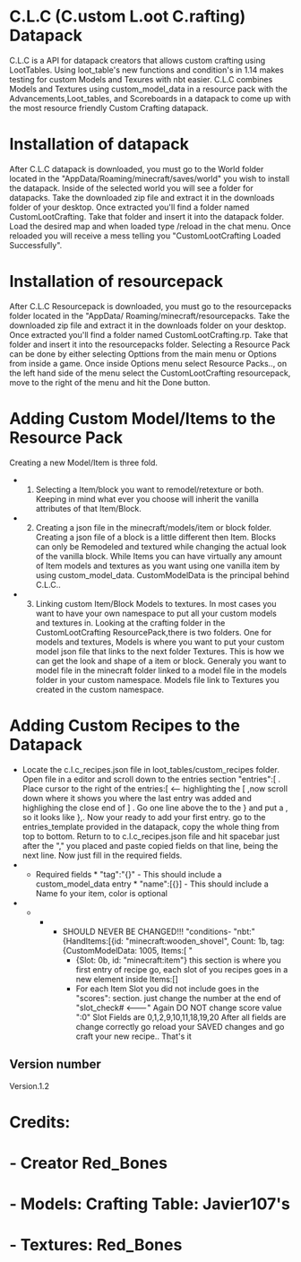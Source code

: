 # C.L.C (C.ustom L.oot C.rafting) Datapack
C.L.C is a API for datapack creators that allows custom crafting using LootTables. Using loot_table's new functions and condition's in 1.14 makes testing for custom Models and Texures with nbt easier. C.L.C combines Models and Textures using custom_model_data in a resource pack with the Advancements,Loot_tables, and Scoreboards in a datapack to come up with the most resource friendly Custom Crafting datapack.    

   
#   Installation of datapack
After C.L.C datapack is downloaded, you must go to the World folder located in the "AppData/Roaming/minecraft/saves/world" you wish to install the datapack. Inside of the selected world you will see a folder for datapacks. Take the downloaded zip file and extract it in the downloads folder of your desktop. Once extracted you'll find a folder named CustomLootCrafting. Take that folder and insert it into the datapack folder. Load the desired map and when loaded type /reload in the chat menu. Once reloaded you will receive a mess telling you "CustomLootCrafting Loaded Successfully". 

#   Installation of resourcepack
After C.L.C Resourcepack is downloaded, you must go to the resourcepacks folder located in the "AppData/ Roaming/minecraft/resourcepacks. Take the downloaded zip file and extract it in the downloads folder on your desktop. Once extracted you'll find a folder named CustomLootCrafting.rp. Take that folder and insert it into the resourcepacks folder. Selecting a Resource Pack can be done by either selecting Opttions from the main menu or Options from inside a game. Once inside Options menu select Resource Packs.., on the left hand side of the menu select the CustomLootCrafting resourcepack, move to the right of the menu and hit the Done button. 

#   Adding Custom Model/Items to the Resource Pack
Creating a new Model/Item is three fold. 
- 1. Selecting a Item/block you want to remodel/retexture or both. Keeping in mind what ever you choose will inherit the vanilla attributes of that Item/Block.
- 2. Creating a json file in the minecraft/models/item or block folder. Creating a json file of a block is a little different then Item. Blocks can only be Remodeled and textured while changing the actual look of the vanilla block. While Items you can have virtually any amount of Item models and textures as you want using one vanilla item by using custom_model_data. CustomModelData is the principal behind C.L.C.. 
- 3.  Linking custom Item/Block Models to textures. In most cases you want to have your own namespace to put      all your custom models and textures in. Looking at the crafting folder in the CustomLootCrafting ResourcePack,there is two folders. One for models and textures, Models is where you want to put your custom model json file that links to the next folder Textures. This is how we can get the look and shape of a item or block. Generaly you want to model file in the minecraft folder linked to a model file in the models folder in your custom namespace. Models file link to Textures you created in the custom namespace.  

#   Adding Custom Recipes to the Datapack
-   Locate the c.l.c_recipes.json file in loot_tables/custom_recipes folder. Open file in a editor and scroll down to the entries section  "entries":[ . Place cursor to the right of the  entries:[ <-- highlighting the [ ,now scroll down where it shows you where the last entry was added and highlighing the close end of ] . Go one line above the to the } and put a , so it looks like },. Now your ready to add your first entry. go to the entries_template provided in the datapack, copy the whole thing from top to bottom. Return to to c.l.c_recipes.json file and hit spacebar just after the "," you placed and paste copied fields on that line, being the next line. Now just fill in the required fields. 
- * Required fields 
        * "tag":"{}" - This should include a custom_model_data entry
        * "name":[{}] - This should include a Name fo your item, color is optional
- * * * SHOULD NEVER BE CHANGED!!! "conditions- "nbt:"{HandItems:[{id: \"minecraft:wooden_shovel\", Count: 1b, tag:                         {CustomModelData: 1005, Items:[ "
        * {Slot: 0b, id: \"minecraft:item\"} this section is where you first entry of recipe go, each slot of you recipes goes in a new element inside Items:[]
        * For each Item Slot you did not include goes in the "scores": section. just change the number at the end of "slot_check# <---" Again DO NOT change score value ":0" Slot Fields are 0,1,2,9,10,11,18,19,20
After all fields are change correctly go reload your SAVED changes and go craft your new recipe.. That's it       

## Version number
Version.1.2

#  Credits:
# - Creator Red_Bones
#  - Models: Crafting Table: Javier107's  
# - Textures: Red_Bones
